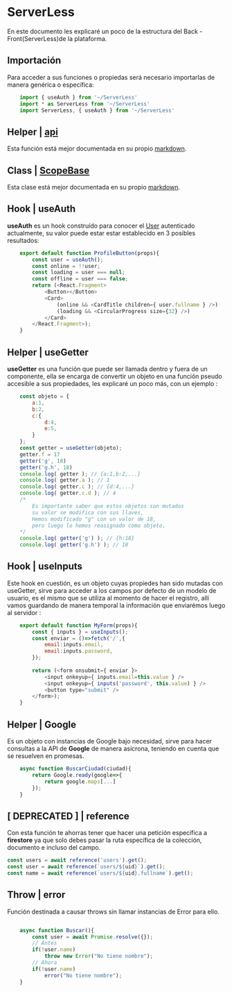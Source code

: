 # ServerLess

En este documento les explicaré un poco de la estructura del Back - Front(ServerLess)de la plataforma.

## Importación
Para acceder a sus funciones o propiedas será necesario importarlas de manera genérica o específica:
```javascript
    import { useAuth } from '~/ServerLess'
    import * as ServerLess from '~/ServerLess'
    import ServerLess, { useAuth } from '~/ServerLess'
```

## Helper | [api](./api/README.md)
Esta función está mejor documentada en su propio [markdown](./api/README.md).

## Class | [ScopeBase](./scopes/README.md)
Esta clase está mejor documentada en su propio [markdown](./scopes/README.md).

## Hook | useAuth
**useAuth** es un hook construído para conocer el [User](./scopes/User.md) autenticado actualmente,
su valor puede estar estar establecido en 3 posibles resultados:
```javascript
    export default function ProfileButton(props){
        const user = useAuth();
        const online = !!user;
        const loading = user === null;
        const offline = user === false;
        return (<React.Fragment>
            <Button></Button>
            <Card>
                (online && <CardTitle children={ user.fullname } />)
                (loading && <CircularProgress size={32} />)
            </Card>
        </React.Fragment>);
    }
```

## Helper | useGetter
**useGetter** es una función que puede ser llamada dentro y fuera de un componente,
ella se encarga de convertir un objeto en una función pseudo accesible a sus propiedades,
les explicaré un poco más,
con un ejemplo :
```javascript
    const objeto = {
        a:1,
        b:2,
        c:{
            d:4,
            e:5,
        }
    };
    const getter = useGetter(objeto);
    getter.f = 17
    getter('g', 18)
    getter('g.h', 18)
    console.log( getter ); // {a:1,b:2,...}
    console.log( getter.a ); // 1
    console.log( getter.c ); // {d:4,...}
    console.log( getter.c.d ); // 4
    /*
        Es importante saber que estos objetos son mutados
        su valor se modifica con sus llaves,
        Hemos modificado "g" con un valor de 18,
        pero luego lo hemos reasignado como objeto.
    */
    console.log( getter('g') ); // {h:18}
    console.log( getter('g.h') ); // 18
```

## Hook | useInputs
Este hook en cuestión, es un objeto cuyas propiedes han sido mutadas con useGetter,
sirve para acceder a los campos por defecto de un modelo de usuario,
es el mismo que se utiliza al momento de hacer el registro,
allí vamos guardando de manera temporal la información que enviarémos luego al servidor :
```javascript
    export default function MyForm(props){
        const { inputs } = useInputs();
        const enviar = ()=>fetch('/',{
            email:inputs.email,
            email:inputs.password,
        });
        
        return (<form onsubmit={ enviar }>
            <input onkeyup={ inputs.email=this.value } />
            <input onkeyup={ inputs('password', this.value) } />
            <button type="submit" />
        </form>);
    }
```


## Helper | Google
Es un objeto con instancias de Google bajo necesidad, sirve para hacer consultas a la API de **Google** de manera asícrona,
teniendo en cuenta que se resuelven en promesas.
```javascript
    async function BuscarCiudad(ciudad){
        return Google.ready(google=>{
            return google.maps[...]
        });
    }
```


## [ DEPRECATED ] | reference
Con esta función te ahorras tener que hacer una petición específica a **firestore** ya que solo debes pasar la ruta específica de la colección, documento e incluso del campo.
```javascript
const users = await reference('users').get();
const user = await reference(`users/${uid}`).get();
const name = await reference(`users/${uid}.fullname`).get();
```


## Throw | error
Función destinada a causar throws sin llamar instancias de Error para ello.
```javascript

    async function Buscar(){
        const user = await Promise.resolve({});
        // Antes
        if(!user.name)
            throw new Error("No tiene nombre");
        // Ahora
        if(!user.name)
            error("No tiene nombre");
    }
```
